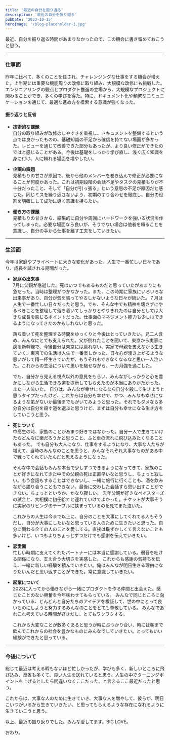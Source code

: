 ```yaml
---
title: '最近の自分を振り返る'
description: '最近の自分を振り返る'
pubDate: '2023-10-15'
heroImage: '/blog-placeholder-1.jpg'
---
```


最近、自分を振り返る時間があまりなかったので、この機会に書き留めておこうと思う。

---

### 仕事面

昨年に比べて、多くのことを任され、チャレンジングな仕事をする機会が増えた。上半期には重要な機能周りの改修に取り組み、大規模な改修にも挑戦した。  
エンジニアリングの観点とプロダクト推進の立場から、大規模なプロジェクトに関わることができ、多くの学びを得た。特に、ドキュメント化や頻繁なコミュニケーションを通じて、最適な進め方を模索する意識が強くなった。

#### 振り返りと反省

- **技術的な課題**  
  自分の取り組みが改修のしやすさを重視し、ドキュメントを整備するという点では良かったものの、基礎知識の不足から確信を持てない場面が多かった。レビューを通じて改善できた部分もあったが、より良い修正ができたのではと感じることがある。今後は基礎をしっかり学び直し、浅く広く知識を身に付け、人に頼れる場面を増やしたい。

- **企画の課題**  
  見積もりの甘さが原因で、後から他のメンバーを巻き込んで修正が必要になることが何度かあった。これは初期段階の会話不足やタスクの見積もりが不十分だったこと、そして「自分が引っ張る」という意思の不足が原因だと感じた。同じミスを繰り返さないよう、初期のすり合わせを徹底し、自分の役割を明確にして成功に導く意識を持ちたい。

- **働き方の課題**  
  見積もりの甘さから、結果的に自分や周囲にハードワークを強いる状況を作ってしまった。必要な場面なら良いが、そうでない場合は他者を頼ることを意識し、自分の手から仕事を離す工夫をしていきたい。

---

### 生活面

今年は家庭やプライベートに大きな変化があった。人生で一番忙しい日々であり、成長を試される期間だった。

- **家庭の出来事**  
  7月に父親が急逝した。死はいつでもあるものだと思っていたがあまりにも急だった。当時は整理がつかなかった。また、この時期に家族にいろいろな出来事があり、自分が気を張ってやるしかないような日々が続いた。７月は人生で一番忙しい日々だったと思う。でも、そんな中でも精神を壊さずにやるべきことを整理して落ち着いてしっかりとやりきれたのは自分としては大きな成長を感じるポイントだった。仕事面のマネジメント能力も少しはできるようになってきたのかもしれないと思った。

  落ち着いて死を整理する時間をゆっくりと今後はとっていきたい。兄二人含め、みんなにとても支えられた。父が倒れたことを聞いて、東京から実家に戻る新幹線で、今後自分は東京には戻れない、実家で母親を支えながら生きていく、東京での生活は人生で一番楽しかった、日々心が湧き上がるような思いがして精一杯生きていたが、もうそれもできなくなるなと思い一人泣いた。これからの生活について思いを馳せながら、一カ月強を過ごした。
  
  でも、自分から見える視点以外の意見をもらい、みんながしっかりと心を豊かにしながら生活できる道を提示してもらえたのが本当にありがたかった。また一人泣いた。
  自分は、みんなが幸せになるなら自分を殺して生きようと思うタイプだったけど、これからは自分も幸せで、かつ、みんなも幸せになるような策がないか最後までもがいてみようと思った。それでもダメなら多分自分は自分を殺す道を選ぶと思うけど、まずは自分も幸せになる生き方をしていこうと思う。

- **死について**  
  中高生の時、家族のことがあまり好きではなかった。自分一人で生きていけたらどんなに楽だろうかと思うこと、ふと車の流れに飛び込みたくなることもあった。
  でも自分も大人になり、仕事をするようになり、大事な人たちが増えて、当時のみんなのことを思うと、みんなそれぞれ大事なものがある中で戦ってくれていたんだと思えるようになった。
  
  そんな中で会話もみんな本音で少しずつできるようになってきて、家族のことが好きになれてきた中での父親の死は正直早いなと思うし、ちょっと寂しい。もう会話もすることはできないし、一緒に旅行に行くことも、酒を飲みながら語り合うこともできない。最後に交わした会話すら思い出すことができない。ちょっとというか、かなり寂しい。
  去年父親が好きなベイスターズの試合と、大相撲に初任給でと連れていけてよかった。チケットが大事そうに実家のリビングのテーブルに挟まっているのを見てまた泣いた。
  
  これからの人生は今まで以上に、自分のことを大事にしてくれてる人もそうだし、自分が大事にしたいなと思っている人のために生きたいと思った。自分に関わる全ての人のことを愛してる。直接は恥ずかしくて言えないことも多いけど、いつもよりちょっとずつだけでも感謝を伝えていきたい。

- **恋愛面**  
  忙しい時期に支えてくれたパートナーには本当に感謝している。弱音を吐ける関係になり、支え合う大切さを実感した。
  これからも感謝の気持ちを伝え、一緒に新しい経験を積んでいきたい。俺はみんなが明日生きる理由になりたいんだと思い返すことができた。常に意識していきたい。

- **起業について**  
  2023に入ってから働きながら一緒にプロダクトを作る仲間と出会えた。感じたことのない興奮を今年味わせてもらっている。
  みんなで同じところに向かっている、どんどんと自分たちのアイデアを検証して、世の中にとって良いものにしようと努力するみんなのことをとても尊敬している。
  みんなであれこれ考えている時間が好きだし、とてもワクワクする。
  
  これから大変なことが数多くあると思うが時にぶつかり合い、時には朝まで飲んでこれからの社会を豊かなものにみんなでしていきたい。とってもいい経験ができたと思っている。

---

### 今後について
総じて最近は考える暇もないほど忙しかったが、学びも多く、新しいところに飛び込み、反省も多くて、良い人生を送れていると思う。人生の中でターニングポイントを上げるとしたら間違いなくここだった。と言えるここ最近だったと思う。

これからは、大事な人のために生きていき、大事な人を増やして、彼らが、明日こいつがいるから生きていきたい、と思ってもらえるような存在になれるように生きていこうと思う。

以上、最近の振り返りでした。みんな愛してます。BIG LOVE。

おわり。
